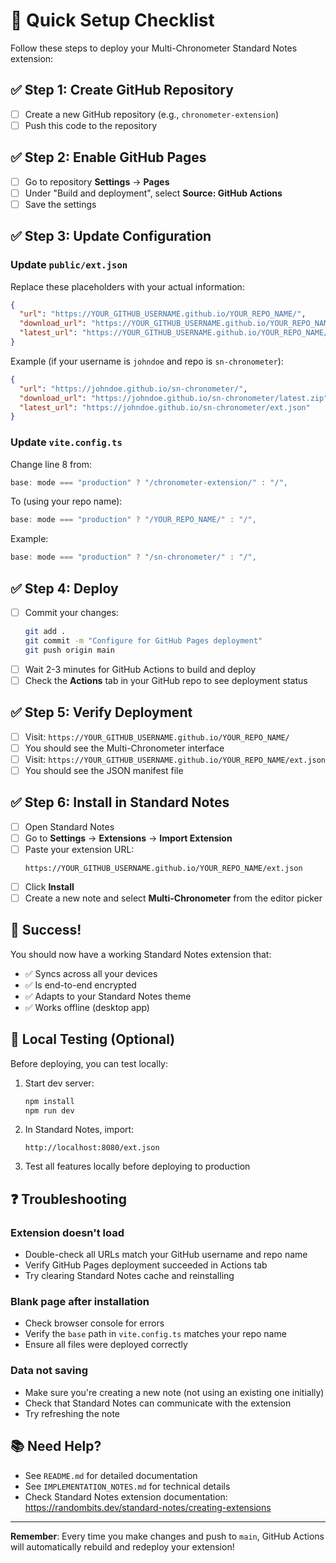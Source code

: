 # 🚀 Quick Setup Checklist

Follow these steps to deploy your Multi-Chronometer Standard Notes extension:

## ✅ Step 1: Create GitHub Repository
- [ ] Create a new GitHub repository (e.g., `chronometer-extension`)
- [ ] Push this code to the repository

## ✅ Step 2: Enable GitHub Pages
- [ ] Go to repository **Settings** → **Pages**
- [ ] Under "Build and deployment", select **Source: GitHub Actions**
- [ ] Save the settings

## ✅ Step 3: Update Configuration

### Update `public/ext.json`
Replace these placeholders with your actual information:
```json
{
  "url": "https://YOUR_GITHUB_USERNAME.github.io/YOUR_REPO_NAME/",
  "download_url": "https://YOUR_GITHUB_USERNAME.github.io/YOUR_REPO_NAME/latest.zip",
  "latest_url": "https://YOUR_GITHUB_USERNAME.github.io/YOUR_REPO_NAME/ext.json"
}
```

Example (if your username is `johndoe` and repo is `sn-chronometer`):
```json
{
  "url": "https://johndoe.github.io/sn-chronometer/",
  "download_url": "https://johndoe.github.io/sn-chronometer/latest.zip",
  "latest_url": "https://johndoe.github.io/sn-chronometer/ext.json"
}
```

### Update `vite.config.ts`
Change line 8 from:
```typescript
base: mode === "production" ? "/chronometer-extension/" : "/",
```
To (using your repo name):
```typescript
base: mode === "production" ? "/YOUR_REPO_NAME/" : "/",
```

Example:
```typescript
base: mode === "production" ? "/sn-chronometer/" : "/",
```

## ✅ Step 4: Deploy
- [ ] Commit your changes:
  ```bash
  git add .
  git commit -m "Configure for GitHub Pages deployment"
  git push origin main
  ```
- [ ] Wait 2-3 minutes for GitHub Actions to build and deploy
- [ ] Check the **Actions** tab in your GitHub repo to see deployment status

## ✅ Step 5: Verify Deployment
- [ ] Visit: `https://YOUR_GITHUB_USERNAME.github.io/YOUR_REPO_NAME/`
- [ ] You should see the Multi-Chronometer interface
- [ ] Visit: `https://YOUR_GITHUB_USERNAME.github.io/YOUR_REPO_NAME/ext.json`
- [ ] You should see the JSON manifest file

## ✅ Step 6: Install in Standard Notes
- [ ] Open Standard Notes
- [ ] Go to **Settings** → **Extensions** → **Import Extension**
- [ ] Paste your extension URL:
  ```
  https://YOUR_GITHUB_USERNAME.github.io/YOUR_REPO_NAME/ext.json
  ```
- [ ] Click **Install**
- [ ] Create a new note and select **Multi-Chronometer** from the editor picker

## 🎉 Success!
You should now have a working Standard Notes extension that:
- ✅ Syncs across all your devices
- ✅ Is end-to-end encrypted
- ✅ Adapts to your Standard Notes theme
- ✅ Works offline (desktop app)

## 🔧 Local Testing (Optional)

Before deploying, you can test locally:

1. Start dev server:
   ```bash
   npm install
   npm run dev
   ```

2. In Standard Notes, import:
   ```
   http://localhost:8080/ext.json
   ```

3. Test all features locally before deploying to production

## ❓ Troubleshooting

### Extension doesn't load
- Double-check all URLs match your GitHub username and repo name
- Verify GitHub Pages deployment succeeded in Actions tab
- Try clearing Standard Notes cache and reinstalling

### Blank page after installation
- Check browser console for errors
- Verify the `base` path in `vite.config.ts` matches your repo name
- Ensure all files were deployed correctly

### Data not saving
- Make sure you're creating a new note (not using an existing one initially)
- Check that Standard Notes can communicate with the extension
- Try refreshing the note

## 📚 Need Help?

- See `README.md` for detailed documentation
- See `IMPLEMENTATION_NOTES.md` for technical details
- Check Standard Notes extension documentation: https://randombits.dev/standard-notes/creating-extensions

---

**Remember**: Every time you make changes and push to `main`, GitHub Actions will automatically rebuild and redeploy your extension!
